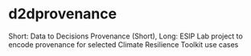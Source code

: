 # d2dprovenance
Short: Data to Decisions Provenance (Short), Long: ESIP Lab project to encode provenance for selected Climate Resilience Toolkit use cases
